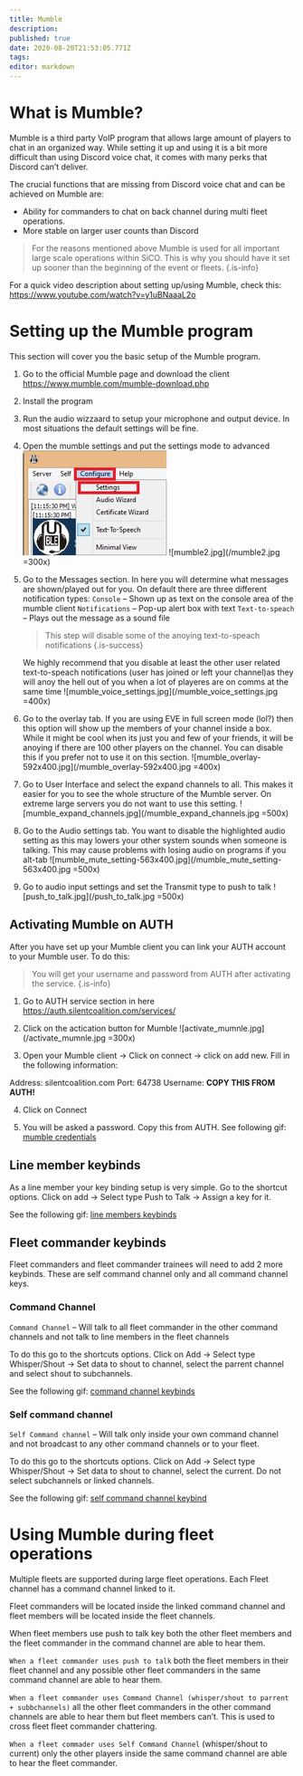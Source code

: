```yaml
---
title: Mumble
description: 
published: true
date: 2020-08-20T21:53:05.771Z
tags: 
editor: markdown
---
```


# What is Mumble?
Mumble is a third party VoIP program that allows large amount of players to chat in an organized way. While setting it up and using it is a bit more difficult than using Discord voice chat, it comes with many perks that Discord can’t deliver.

The crucial functions that are missing from Discord voice chat and can be achieved on Mumble are: 
- Ability for commanders to chat on back channel during multi fleet operations.
- More stable on larger user counts than Discord

> For the reasons mentioned above Mumble is used for all important large scale operations within SiCO. This is why you should have it set up sooner than the beginning of the event or fleets.
{.is-info}

For a quick video description about setting up/using Mumble, check this: https://www.youtube.com/watch?v=y1uBNaaaL2o

# Setting up the Mumble program
This section will cover you the basic setup of the Mumble program.

1. Go to the official Mumble page and download the client https://www.mumble.com/mumble-download.php

2. Install the program

3. Run the audio wizzaard to setup your microphone and output device. In most situations the default settings will be fine.

4. Open the mumble settings and put the settings mode to advanced
![mumnle1.jpg](/mumnle1.jpg)
![mumble2.jpg](/mumble2.jpg =300x)

5. Go to the Messages section. In here you will determine what messages are shown/played out for you. On default there are three different notification types:
	`Console` – Shown up as text on the console area of the mumble client
	`Notifications` – Pop-up alert box with text
	`Text-to-speach` – Plays out the message as a sound file

	> This step will disable some of the anoying text-to-speach notifications
{.is-success}

	We highly recommend that you disable at least the other user related  text-to-speach notifications (user has joined or left your channel)as they will anoy the hell out of you when a lot of playeres are on comms at the same time
  ![mumble_voice_settings.jpg](/mumble_voice_settings.jpg =400x)

6. Go to the overlay tab. If you are using EVE in full screen mode (lol?) then this option will show up the members of your channel inside a box. While it might be cool when its just you and few of your friends, it will be anoying if there are 100 other players on the channel. You can disable this if you prefer not to use it on this section.
![mumble_overlay-592x400.jpg](/mumble_overlay-592x400.jpg =400x)

7. Go to User Interface and select the expand channels to all. This makes it easier for you to see the whole structure of the Mumble server. On extreme large servers you do not want to use this setting.
![mumble_expand_channels.jpg](/mumble_expand_channels.jpg =500x)

8. Go to the Audio settings tab. You want to disable the highlighted audio setting as this may lowers your other system sounds when someone is talking. This may cause problems with losing audio on programs if you alt-tab 
![mumble_mute_setting-563x400.jpg](/mumble_mute_setting-563x400.jpg =500x)
9. Go to audio input settings and set the Transmit type to push to talk
![push_to_talk.jpg](/push_to_talk.jpg =500x)

## Activating Mumble on AUTH
After you have set up your Mumble client you can link your AUTH account to your Mumble user. To do this:

> You will get your username and password from AUTH after activating the service.
{.is-info}


1. Go to AUTH service section in here https://auth.silentcoalition.com/services/

2. Click on the actication button for Mumble
![activate_mumnle.jpg](/activate_mumnle.jpg =300x)
3. Open your Mumble client -> Click on connect -> click on add new. Fill in the following information:
	
  Address: silentcoalition.com
	Port: 64738
	Username: **COPY THIS FROM AUTH!**

4. Click on Connect

5. You will be asked a password. Copy this from AUTH. See following gif: [mumble credentials](/mumble_auth_activation-722x400.gif)

## Line member keybinds
As a line member your key binding setup is very simple. Go to the shortcut options. Click on add -> Select type Push to Talk -> Assign a key for it.

See the following gif: [line members keybinds](/mumble_keybind-577x400.gif)

## Fleet commander keybinds
Fleet commanders and fleet commander trainees will need to add 2 more keybinds. These are self command channel only and all command channel keys.

### Command Channel
`Command Channel` – Will talk to all fleet commander in the other command channels and not talk to line members in the fleet channels

To do this go to the shortcuts options. Click on Add -> Select type Whisper/Shout -> Set data to shout to channel, select the parrent channel and select shout to subchannels.

See the following gif: [command channel keybinds](/mumble_command_sewhisper-577x400.gif)

### Self command channel
`Self Command channel` – Will talk only inside your own command channel and not broadcast to any other command channels or to your fleet.

To do this go to the shortcuts options. Click on Add -> Select type Whisper/Shout -> Set data to shout to channel, select the current. Do not select subchannels or linked channels.

See the following gif: [self command channel keybind](/mumble_self_whisper-577x400.gif)

# Using Mumble during fleet operations

Multiple fleets are supported during large fleet operations. Each Fleet channel has a command channel linked to it.

Fleet commanders will be located inside the linked command channel and fleet members will be located inside the fleet channels.

When fleet members use push to talk key both the other fleet members and the fleet commander in the command channel are able to hear them.

`When a fleet commander uses push to talk` both the fleet members in their fleet channel and any possible other fleet commanders in the same command channel are able to hear them.

`When a fleet commander uses Command Channel (whisper/shout to parrent + subbchannels)` all the other fleet commanders in the other command channels are able to hear them but fleet members can’t. This is used to cross fleet fleet commander chattering.

`When a fleet commader uses Self Command Channel` (whisper/shout to current) only the other players inside the same command channel are able to hear the fleet commander.
